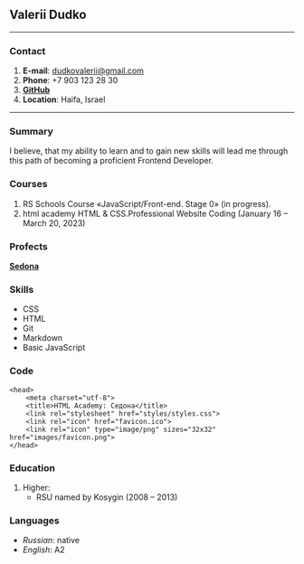 ## **Valerii Dudko** ##

---

### **Contact** ###

1. **E-mail**: dudkovalerii@gmail.com
2. **Phone**: +7 903 123 28 30
3. **[GitHub](https://github.com/MrDudko)**
4. **Location**: Haifa, Israel


---

### **Summary** ###

I believe, that my ability to learn and to gain new skills will lead me through this path of becoming a proficient Frontend Developer.


### **Courses** ###
1. RS Schools Course «JavaScript/Front-end. Stage 0» (in progress).
2. html academy HTML & CSS.Professional Website Coding (January 16 – March 20, 2023)

### **Profects** ###
**[Sedona](https://github.com/MrDudko/1799237-sedona-36)**

### **Skills** ###
-	CSS
-	HTML
-	Git
-	Markdown
-	Basic JavaScript

### **Code** ###

```
<head>
    <meta charset="utf-8">
    <title>HTML Academy: Седона</title>
    <link rel="stylesheet" href="styles/styles.css">
    <link rel="icon" href="favicon.ico">
    <link rel="icon" type="image/png" sizes="32x32" href="images/favicon.png">
</head>

```

### **Education** ###
1. Higher:
   - RSU named by Kosygin (2008 – 2013)

### **Languages** ###
- *Russian*: native
- *English*: A2
